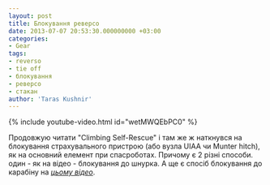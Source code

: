 ```yaml
---
layout: post
title: Блокування реверсо
date: 2013-07-07 20:53:30.000000000 +03:00
categories:
- Gear
tags:
- reverso
- tie off
- блокування
- реверсо
- стакан
author: 'Taras Kushnir'
---
```


{% include youtube-video.html id="wetMWQEbPC0" %}

Продовжую читати "Climbing Self-Rescue" і там же ж наткнувся на блокування страхувального пристрою (або вузла UIAA чи Munter hitch), як на основний елемент при спасроботах. Причому є 2 різні способи. один - як на відео - блокування до шнурка. А ще є спосіб блокування до карабіну на [<em>цьому відео</em>](https://vimeo.com/17441295).
